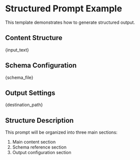 # Structured Prompt Example

This template demonstrates how to generate structured output.

## Content Structure

{input_text}

## Schema Configuration

{schema_file}

## Output Settings

{destination_path}

## Structure Description

This prompt will be organized into three main sections:

1. Main content section
2. Schema reference section
3. Output configuration section

